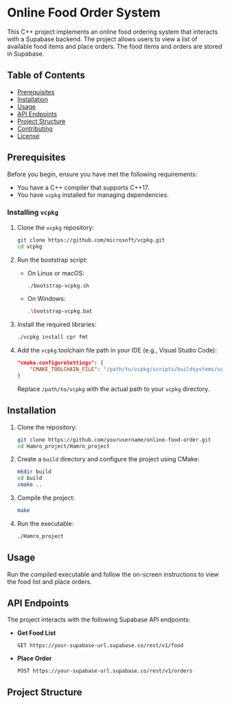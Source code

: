 # Online Food Order System

This C++ project implements an online food ordering system that interacts with a Supabase backend. The project allows users to view a list of available food items and place orders. The food items and orders are stored in Supabase.

## Table of Contents

- [Prerequisites](#prerequisites)
- [Installation](#installation)
- [Usage](#usage)
- [API Endpoints](#api-endpoints)
- [Project Structure](#project-structure)
- [Contributing](#contributing)
- [License](#license)

## Prerequisites

Before you begin, ensure you have met the following requirements:

- You have a C++ compiler that supports C++17.
- You have `vcpkg` installed for managing dependencies.

### Installing `vcpkg`

1. Clone the `vcpkg` repository:

    ```sh
    git clone https://github.com/microsoft/vcpkg.git
    cd vcpkg
    ```

2. Run the bootstrap script:

    - On Linux or macOS:

      ```sh
      ./bootstrap-vcpkg.sh
      ```

    - On Windows:

      ```sh
      .\bootstrap-vcpkg.bat
      ```

3. Install the required libraries:

    ```sh
    ./vcpkg install cpr fmt
    ```

4. Add the `vcpkg` toolchain file path in your IDE (e.g., Visual Studio Code):

    ```json
    "cmake.configureSettings": {
        "CMAKE_TOOLCHAIN_FILE": "/path/to/vcpkg/scripts/buildsystems/vcpkg.cmake"
    }
    ```

    Replace `/path/to/vcpkg` with the actual path to your `vcpkg` directory.

## Installation

1. Clone the repository:

    ```sh
    git clone https://github.com/yourusername/online-food-order.git
    cd Hamro_project/Hamro_project
    ```

2. Create a `build` directory and configure the project using CMake:

    ```sh
    mkdir build
    cd build
    cmake ..
    ```

3. Compile the project:

    ```sh
    make
    ```

4. Run the executable:

    ```sh
    ./Hamro_project
    ```

## Usage

Run the compiled executable and follow the on-screen instructions to view the food list and place orders.

## API Endpoints

The project interacts with the following Supabase API endpoints:

- **Get Food List**
  
  `GET https://your-supabase-url.supabase.co/rest/v1/food`

- **Place Order**

  `POST https://your-supabase-url.supabase.co/rest/v1/orders`

## Project Structure
